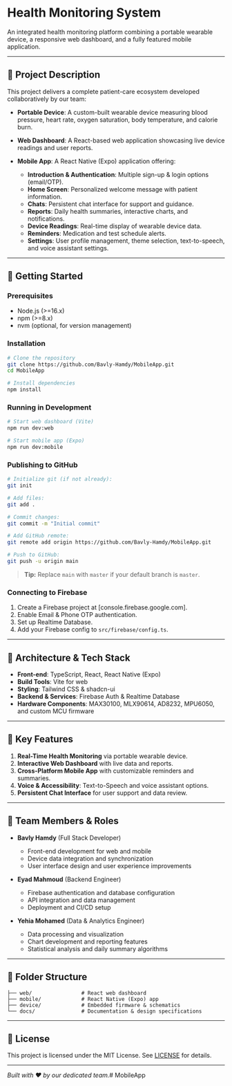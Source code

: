 # Health Monitoring System

An integrated health monitoring platform combining a portable wearable device, a responsive web dashboard, and a fully featured mobile application.

---

## 📝 Project Description

This project delivers a complete patient-care ecosystem developed collaboratively by our team:

* **Portable Device**: A custom-built wearable device measuring blood pressure, heart rate, oxygen saturation, body temperature, and calorie burn.
* **Web Dashboard**: A React-based web application showcasing live device readings and user reports.
* **Mobile App**: A React Native (Expo) application offering:

  * **Introduction & Authentication**: Multiple sign-up & login options (email/OTP).
  * **Home Screen**: Personalized welcome message with patient information.
  * **Chats**: Persistent chat interface for support and guidance.
  * **Reports**: Daily health summaries, interactive charts, and notifications.
  * **Device Readings**: Real-time display of wearable device data.
  * **Reminders**: Medication and test schedule alerts.
  * **Settings**: User profile management, theme selection, text-to-speech, and voice assistant settings.

---

## 🚀 Getting Started

### Prerequisites

* Node.js (>=16.x)
* npm (>=8.x)
* nvm (optional, for version management)

### Installation

```bash
# Clone the repository
git clone https://github.com/Bavly-Hamdy/MobileApp.git
cd MobileApp

# Install dependencies
npm install
```

### Running in Development

```bash
# Start web dashboard (Vite)
npm run dev:web

# Start mobile app (Expo)
npm run dev:mobile
```

### Publishing to GitHub

```bash
# Initialize git (if not already):
git init

# Add files:
git add .

# Commit changes:
git commit -m "Initial commit"

# Add GitHub remote:
git remote add origin https://github.com/Bavly-Hamdy/MobileApp.git

# Push to GitHub:
git push -u origin main
```

> **Tip:** Replace `main` with `master` if your default branch is `master`.

### Connecting to Firebase

1. Create a Firebase project at \[console.firebase.google.com].
2. Enable Email & Phone OTP authentication.
3. Set up Realtime Database.
4. Add your Firebase config to `src/firebase/config.ts`.

---

## 🔧 Architecture & Tech Stack

* **Front-end**: TypeScript, React, React Native (Expo)
* **Build Tools**: Vite for web
* **Styling**: Tailwind CSS & shadcn-ui
* **Backend & Services**: Firebase Auth & Realtime Database
* **Hardware Components**: MAX30100, MLX90614, AD8232, MPU6050, and custom MCU firmware

---

## 🌟 Key Features

1. **Real-Time Health Monitoring** via portable wearable device.
2. **Interactive Web Dashboard** with live data and reports.
3. **Cross-Platform Mobile App** with customizable reminders and summaries.
4. **Voice & Accessibility**: Text-to-Speech and voice assistant options.
5. **Persistent Chat Interface** for user support and data review.

---

## 👥 Team Members & Roles

* **Bavly Hamdy** (Full Stack Developer)

  * Front-end development for web and mobile
  * Device data integration and synchronization
  * User interface design and user experience improvements

* **Eyad Mahmoud** (Backend Engineer)

  * Firebase authentication and database configuration
  * API integration and data management
  * Deployment and CI/CD setup

* **Yehia Mohamed** (Data & Analytics Engineer)

  * Data processing and visualization
  * Chart development and reporting features
  * Statistical analysis and daily summary algorithms

---

## 📂 Folder Structure

```text
├── web/                # React web dashboard
├── mobile/             # React Native (Expo) app
├── device/             # Embedded firmware & schematics
└── docs/               # Documentation & design specifications
```

---

## 📄 License

This project is licensed under the MIT License. See [LICENSE](LICENSE) for details.

---

*Built with ❤️ by our dedicated team.*#   M o b i l e A p p  
 